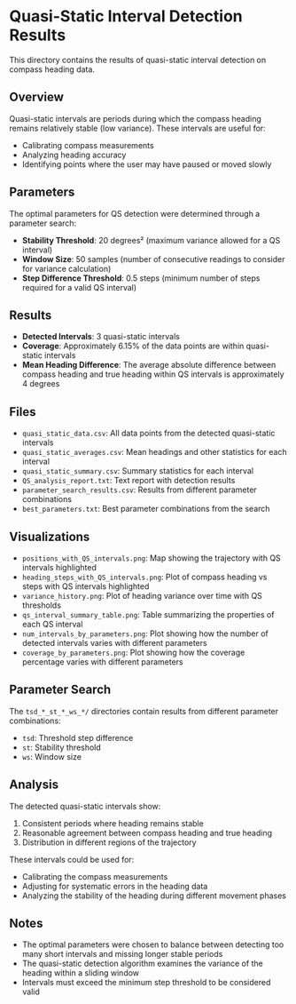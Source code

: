 # Quasi-Static Interval Detection Results

This directory contains the results of quasi-static interval detection on compass heading data.

## Overview

Quasi-static intervals are periods during which the compass heading remains relatively stable (low variance). These intervals are useful for:
- Calibrating compass measurements
- Analyzing heading accuracy
- Identifying points where the user may have paused or moved slowly

## Parameters

The optimal parameters for QS detection were determined through a parameter search:

- **Stability Threshold**: 20 degrees² (maximum variance allowed for a QS interval)
- **Window Size**: 50 samples (number of consecutive readings to consider for variance calculation)
- **Step Difference Threshold**: 0.5 steps (minimum number of steps required for a valid QS interval)

## Results

- **Detected Intervals**: 3 quasi-static intervals
- **Coverage**: Approximately 6.15% of the data points are within quasi-static intervals
- **Mean Heading Difference**: The average absolute difference between compass heading and true heading within QS intervals is approximately 4 degrees

## Files

- `quasi_static_data.csv`: All data points from the detected quasi-static intervals
- `quasi_static_averages.csv`: Mean headings and other statistics for each interval
- `quasi_static_summary.csv`: Summary statistics for each interval
- `QS_analysis_report.txt`: Text report with detection results
- `parameter_search_results.csv`: Results from different parameter combinations
- `best_parameters.txt`: Best parameter combinations from the search

## Visualizations

- `positions_with_QS_intervals.png`: Map showing the trajectory with QS intervals highlighted
- `heading_steps_with_QS_intervals.png`: Plot of compass heading vs steps with QS intervals highlighted
- `variance_history.png`: Plot of heading variance over time with QS thresholds
- `qs_interval_summary_table.png`: Table summarizing the properties of each QS interval
- `num_intervals_by_parameters.png`: Plot showing how the number of detected intervals varies with different parameters
- `coverage_by_parameters.png`: Plot showing how the coverage percentage varies with different parameters

## Parameter Search

The `tsd_*_st_*_ws_*/` directories contain results from different parameter combinations:
- `tsd`: Threshold step difference
- `st`: Stability threshold
- `ws`: Window size

## Analysis

The detected quasi-static intervals show:
1. Consistent periods where heading remains stable
2. Reasonable agreement between compass heading and true heading
3. Distribution in different regions of the trajectory

These intervals could be used for:
- Calibrating the compass measurements
- Adjusting for systematic errors in the heading data
- Analyzing the stability of the heading during different movement phases

## Notes

- The optimal parameters were chosen to balance between detecting too many short intervals and missing longer stable periods
- The quasi-static detection algorithm examines the variance of the heading within a sliding window
- Intervals must exceed the minimum step threshold to be considered valid 
